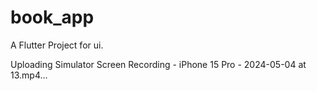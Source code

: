 # book_app

A Flutter Project for ui.



Uploading Simulator Screen Recording - iPhone 15 Pro - 2024-05-04 at 13.mp4…




